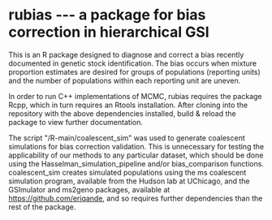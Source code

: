# rubias --- a package for bias correction in hierarchical GSI

This is an R package designed to diagnose and correct a bias recently 
documented in genetic stock identification. The bias occurs when mixture 
proportion estimates are desired for groups of populations (reporting units)
and the number of populations within each reporting unit are uneven.

In order to run C++ implementations of MCMC, rubias requires the package
Rcpp, which in turn requires an Rtools installation. After cloning into the
repository with the above dependencies installed, build & reload the package 
to view further documentation.

The script "/R-main/coalescent_sim" was used to generate coalescent simulations
for bias correction validation. This is unnecessary for testing the applicability
of our methods to any particular dataset, which should be done using the 
Hasselman_simulation_pipeline and/or bias_comparison functions.
coalescent_sim creates simulated populations using the ms coalescent simulation 
program, available from the Hudson lab at UChicago, and the GSImulator
and ms2geno packages, available at https://github.com/eriqande, and so requires
further dependencies than the rest of the package.
